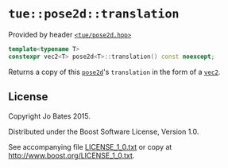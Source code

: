 `tue::pose2d::translation`
==========================
Provided by header [`<tue/pose2d.hpp>`](../../headers/pose2d.md)

```c++
template<typename T>
constexpr vec2<T> pose2d<T>::translation() const noexcept;
```

Returns a copy of this [`pose2d`](../../headers/pose2d.md)'s `translation` in
the form of a [`vec2`](../../headers/vec.md).

License
-------
Copyright Jo Bates 2015.

Distributed under the Boost Software License, Version 1.0.

See accompanying file [LICENSE_1_0.txt](../../../LICENSE_1_0.txt) or copy at
http://www.boost.org/LICENSE_1_0.txt.
